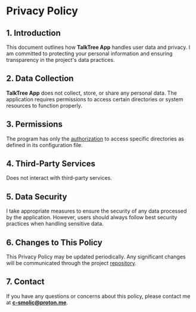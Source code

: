 # Privacy Policy

## 1. Introduction
This document outlines how **TalkTree App** handles user data and privacy. I am committed to protecting your personal information and ensuring transparency in the project's data practices.

## 2. Data Collection
**TalkTree App** does not collect, store, or share any personal data. The application requires permissions to access certain directories or system resources to function properly.

## 3. Permissions
The program has only the [authorization](https://github.com/c-smo/TalkTree-App/blob/main/TalkTree_App/src-tauri/capabilities/default.json) to access specific directories as defined in its configuration file.

## 4. Third-Party Services
Does not interact with third-party services.

## 5. Data Security
I take appropriate measures to ensure the security of any data processed by the application. However, users should always follow best security practices when handling sensitive data.

## 6. Changes to This Policy
This Privacy Policy may be updated periodically. Any significant changes will be communicated through the project [repository](https://github.com/c-smo/TalkTree-Edit).

## 7. Contact
If you have any questions or concerns about this policy, please contact me at **c-smolic@proton.me**.